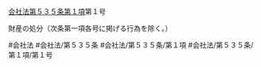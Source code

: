 [会社法第５３５条第１項](会社法＿＿＿＿第５３５条第１項)第１号

財産の処分（次条第一項各号に掲げる行為を除く。）


#会社法
#会社法/第５３５条
#会社法/第５３５条/第１項
#会社法/第５３５条/第１項/第１号
